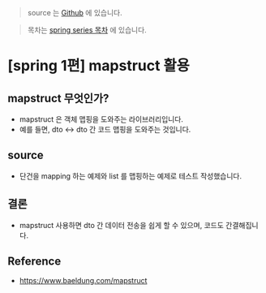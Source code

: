 > source 는 [Github](https://github.com/leechoongyon/spring-boot-example) 에 있습니다.



> 목차는 [spring series 목차](https://insanelysimple.tistory.com/category/Spring/series) 에 있습니다.



# [spring 1편] mapstruct 활용



## mapstruct 무엇인가?

- mapstruct 은 객체 맵핑을 도와주는 라이브러리입니다.
- 예를 들면, dto <-> dto 간 코드 맵핑을 도와주는 것입니다.




## source
- 단건을 mapping 하는 예제와 list 를 맵핑하는 예제로 테스트 작성했습니다.



<script src="https://gist.github.com/leechoongyon/b6b83fddad5e7594f78f84a490aa843d.js"></script>




## 결론
- mapstruct 사용하면 dto 간 데이터 전송을 쉽게 할 수 있으며, 코드도 간결해집니다.



## Reference

- https://www.baeldung.com/mapstruct